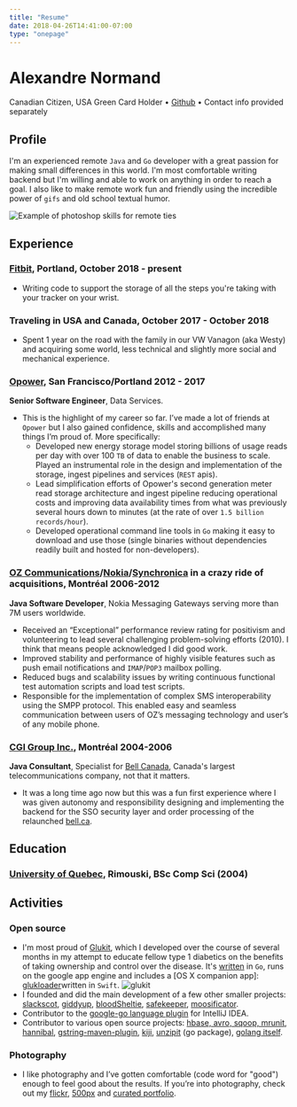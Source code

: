 ```yaml
---
title: "Resume"
date: 2018-04-26T14:41:00-07:00
type: "onepage"
---
```


# Alexandre Normand
Canadian Citizen, USA Green Card Holder • [Github](https://github.com/alexandre-normand) • Contact info provided separately 

## Profile
I'm an experienced remote `Java` and `Go` developer with a great passion for making small differences in this world. I'm most comfortable writing backend but I'm willing and able to work on anything in order to reach a goal. I also like to make remote work fun and friendly using the incredible power of `gifs` and old school textual humor. 

![Example of photoshop skills for remote ties](https://i.imgur.com/R4hfNk4.png)

## Experience

### [Fitbit](https://www.fitbit.com), Portland, October 2018 - present
- Writing code to support the storage of all the steps you're taking with your tracker on your wrist. 


### Traveling in USA and Canada, October 2017 - October 2018
- Spent 1 year on the road with the family in our VW Vanagon (aka Westy) and acquiring some world, less technical and slightly more social and mechanical experience.


### [Opower](https://www.opower.com), San Francisco/Portland 2012 - 2017
**Senior Software Engineer**, Data Services.

- This is the highlight of my career so far. I’ve made a lot of friends at `Opower` but I also gained confidence, skills and accomplished many things I’m proud of. More specifically:
	- Developed new energy storage model storing billions of usage reads per day with over 100 `TB` of data to enable the business to scale. Played an instrumental role in the design and implementation of the storage, ingest pipelines and services (`REST` apis). 
	- Lead simplification efforts of Opower's second generation meter read storage architecture and ingest pipeline reducing operational costs and improving data availability times from what was previously several hours down to minutes (at the rate of over `1.5 billion records/hour`).
	- Developed operational command line tools in `Go` making it easy to download and use those (single binaries without dependencies readily built and hosted for non-developers). 

### [OZ Communications](https://www.crunchbase.com/organization/oz-communications)/[Nokia](http://www.nokia.com)​/[​Synchronica](http://www.synchronica.com)​ in a crazy ride of acquisitions, Montréal 2006-2012
**Java Software Developer**, ​Nokia Messaging Gateways serving more than 7M users worldwide.

- Received an “Exceptional” performance review rating for positivism and volunteering to lead several challenging problem-solving efforts (2010). I think that means people acknowledged I did good work.
- Improved stability and performance of highly visible features such as push email notifications and `IMAP`/`POP3` mailbox polling.
- Reduced bugs and scalability issues by writing continuous functional test automation scripts and load test scripts.
- Responsible for the implementation of complex SMS interoperability using the SMPP protocol. This enabled easy and seamless communication between users of OZ’s messaging technology and user’s of any mobile phone.

### [CGI Group Inc.](http://www.cgi.com/)​, Montréal 2004-2006
**Java Consultant**, ​Specialist for [Bell Canada](http://www.bell.ca/)​, Canada's largest telecommunications company, not that it matters.

- It was a long time ago now but this was a fun first experience where I was given autonomy and responsibility designing and implementing the backend for the SSO security layer and order processing of the relaunched [bell.ca](http://bell.ca).

## Education
### [University of Quebec](http://www.uqar.ca/)​, Rimouski, ​BSc Comp Sci (2004)

## Activities
### Open source
- I'm most proud of [Glukit](https://mygluk.it), which I developed over the course of several months in my attempt to educate fellow type 1 diabetics on the benefits of taking ownership and control over the disease. It's [written](https://github.com/alexandre-normand/glukit/) in `Go`, runs on the google app engine and includes a [OS X companion app]: [glukloader​](https://github.com/alexandre-normand/glukloader) written in `Swift`. ![glukit](https://farm1.staticflickr.com/961/39915912320_c97898ed67_z_d.jpg)
- I founded and did the main development of a few other smaller projects: [slackscot](https://github.com/alexandre-normand/slackscot), [giddyup](https://github.com/alexandre-normand/giddyup), [bloodSheltie](https://github.com/alexandre-normand/bloodSheltie)​, [safekeeper](https://github.com/alexandre-normand/safekeeper)​, [moosificator](https://github.com/sexyideas/moosificator).
- Contributor to the [google-go language plugin](https://github.com/mtoader/google-go-lang-idea-plugin)​ for IntelliJ IDEA.
- Contributor to various open source projects: [hbase, avro, sqoop, mrunit](https://issues.apache.org/jira/browse/SQOOP-1032?jql=assignee%20in%20(alexandre.normand)), [hannibal​](https://github.com/sentric/hannibal), [gstring-maven-plugin](https://github.com/gstring-maven-plugin/gstring-maven-plugin/commits/master)​, [kiji](https://github.com/kijiproject/kiji-schema),​ [unzipit](https://github.com/c4milo/unzipit)​ (go package), [golang itself​](https://github.com/golang/go/blob/ceda47d08adaa1fa851c2aa52d511ac9430c4a33/CONTRIBUTORS#L106).

### Photography
- I like photography and I’ve gotten comfortable (code word for "good") enough to feel good about the results. If you’re into photography, check out my [flickr](http://www.flickr.com/photos/alexnormand), [500px](https://500px.com/alexnormand)​ and [curated portfolio](http://photo.heyitsalex.net/).
